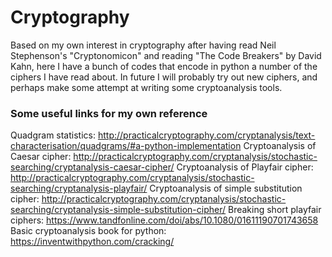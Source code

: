 # Cryptography
Based on my own interest in cryptography after having read Neil Stephenson's "Cryptonomicon" and reading "The Code Breakers"
by David Kahn, here I have a bunch of codes that encode in python a number of the ciphers I have read about. In future I will probably try out new ciphers, and perhaps make some attempt at writing some cryptoanalysis tools.

### Some useful links for my own reference
Quadgram statistics: http://practicalcryptography.com/cryptanalysis/text-characterisation/quadgrams/#a-python-implementation
Cryptoanalysis of Caesar cipher: http://practicalcryptography.com/cryptanalysis/stochastic-searching/cryptanalysis-caesar-cipher/
Cryptoanalysis of Playfair cipher: http://practicalcryptography.com/cryptanalysis/stochastic-searching/cryptanalysis-playfair/
Cryptoanalysis of simple substitution cipher: http://practicalcryptography.com/cryptanalysis/stochastic-searching/cryptanalysis-simple-substitution-cipher/
Breaking short playfair ciphers: https://www.tandfonline.com/doi/abs/10.1080/01611190701743658
Basic cryptoanalysis book for python: https://inventwithpython.com/cracking/
